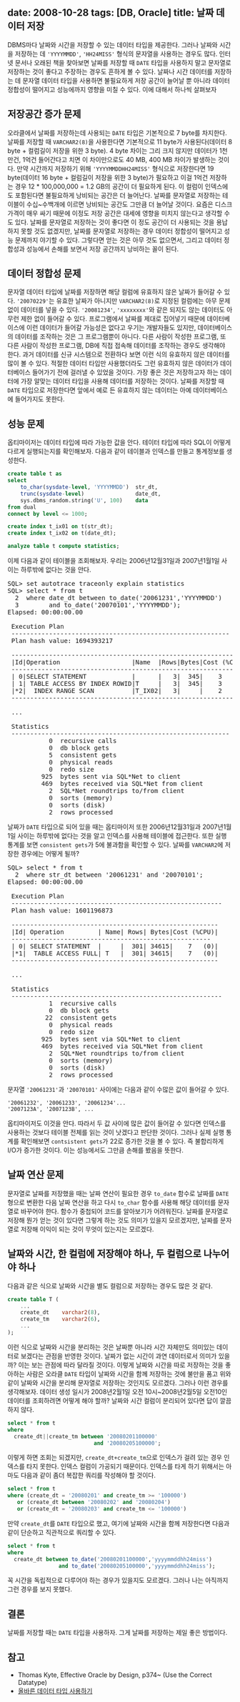 date: 2008-10-28
tags: [DB, Oracle]
title: 날짜 데이터 저장
---
DBMS마다 날짜와 시간을 저장할 수 있는 데이터 타입을 제공한다. 그러나 날짜와 시간을 저장하는 데 `'YYYYMMDD'`, `'HH24MISS'` 형식의 문자열을 사용하는 경우도 많다. 인터넷 문서나 오래된 책을 찾아보면 날짜를 저장할 때 `DATE` 타입을 사용하지 말고 문자열로 저장하는 것이 좋다고 주장하는 경우도 흔하게 볼 수 있다. 날짜나 시간 데이터를 저장하는 데 문자열 데이터 타입을 사용하면 불필요하게 저장 공간이 늘어날 뿐 아니라 데이터 정합성이 떨어지고 성능에까지 영향을 미칠 수 있다. 이에 대해서 하나씩 살펴보자
<!--more-->

## 저장공간 증가 문제
오라클에서 날짜를 저장하는데 사용되는 `DATE` 타입은 기본적으로 7 byte를 차지한다. 날짜를 저장할 때 `VARCHAR2(8)`을 사용한다면 기본적으로 11 byte가 사용된다(데이터 8 byte + 컬럼길이 저장을 위한 3 byte). 4 byte 차이는 그리 크지 않지만 데이터가 1천만건, 1억건 들어간다고 치면 이 차이만으로도 40 MB, 400 MB 차이가 발생하는 것이다. 만약 시간까지 저장하기 위해 `'YYYYMMDDHH24MISS'` 형식으로 저장한다면 19 byte(데이터 16 byte + 컬럼길이 저장을 위한 3 byte)가 필요하고 이걸 1억건 저장하는 경우 12 * 100,000,000 = 1.2 GB의 공간이 더 필요하게 된다. 이 컬럼이 인덱스에도 포함된다면 불필요하게 낭비되는 공간은 더 늘어난다. 날짜를 문자열로 저장하는 테이블이 수십~수백개에 이르면 낭비되는 공간도 그만큼 더 늘어날 것이다. 요즘은 디스크 가격이 매우 싸기 때문에 이정도 저장 공간은 대세에 영향을 미치지 않는다고 생각할 수도 있다. 날짜를 문자열로 저장하는 것이 좋다면 이 정도 공간이 더 사용되는 것을 용납하지 못할 것도 없겠지만, 날짜를 문자열로 저장하는 경우 데이터 정합성이 떨어지고 성능 문제까지 야기할 수 있다. 그렇다면 얻는 것은 아무 것도 없으면서, 그리고 데이터 정합성과 성능에서 손해를 보면서 저장 공간까지 낭비하는 꼴이 된다.

## 데이터 정합성 문제
문자열 데이터 타입에 날짜를 저장하면 해당 컬럼에 유효하지 않은 날짜가 들어갈 수 있다. `'20070229'`는 유효한 날짜가 아니지만 `VARCHAR2(8)`로 지정된 컬럼에는 아무 문제없이 데이터를 넣을 수 있다. `'20081234'`, `'xxxxxxxx'`와 같은 되지도 않는 데이터도 아무런 제한 없이 들어갈 수 있다. 프로그램에서 날짜를 제대로 집어넣기 때문에 데이터베이스에 이런 데이터가 들어갈 가능성은 없다고 우기는 개발자들도 있지만, 데이터베이스의 데이터를 조작하는 것은 그 프로그램뿐이 아니다. 다른 사람이 작성한 프로그램, 또 다른 사람이 작성한 프로그램, DB에 직접 접속해 데이터를 조작하는 경우도 생각해야 한다. 과거 데이터를 신규 시스템으로 전환하다 보면 이런 식의 유효하지 않은 데이터를 많이 볼 수 있다. 적절한 데이터 타입만 사용했더라도 그런 유효하지 않은 데이터가 데이터베이스 들어가기 전에 걸러낼 수 있었을 것이다. 가장 좋은 것은 저장하고자 하는 데이터에 가장 알맞는 데이터 타입을 사용해 데이터를 저장하는 것이다. 날짜를 저장할 때 `DATE` 타입으로 저장한다면 앞에서 예로 든 유효하지 않는 데이터는 아예 데이터베이스에 들어가지도 못한다.

## 성능 문제
옵티마이저는 데이터 타입에 따라 가능한 값을 안다. 테이터 타입에 따라 SQL이 어떻게 다르게 실행되는지를 확인해보자. 다음과 같이 테이블과 인덱스를 만들고 통계정보를 생성한다.

```sql
create table t as
select
    to_char(sysdate-level, 'YYYYMMDD')  str_dt,
    trunc(sysdate-level)                date_dt,
    sys.dbms_random.string('U', 100)    data
from dual
connect by level <= 1000;

create index t_ix01 on t(str_dt);
create index t_ix02 on t(date_dt);

analyze table t compute statistics;
```

이제 다음과 같이 테이블을 조회해보자. 우리는 2006년12월31일과 2007년1월1일 사이는 하루밖에 없다는 것을 안다.

<pre class="console">
SQL> set autotrace traceonly explain statistics
SQL> select * from t
  2  where date_dt between to_date('20061231','YYYYMMDD')
  3        and to_date('20070101','YYYYMMDD');
Elapsed: 00:00:00.00

 Execution Plan
 ----------------------------------------------------------
 Plan hash value: 1694393217

 ---------------------------------------------------------------
 |Id|Operation                   |Name  |Rows|Bytes|Cost (%CPU)|
 --------------------------------------------------------------
 | 0|SELECT STATEMENT            |      |   3|  345|    3   (0)|
 | 1| TABLE ACCESS BY INDEX ROWID|T     |   3|  345|    3   (0)|
 |*2|  INDEX RANGE SCAN          |T_IX02|   3|     |    2   (0)|
 ---------------------------------------------------------------

 ...

 Statistics
 ----------------------------------------------------------
           0  recursive calls
           0  db block gets
           5  consistent gets
           0  physical reads
           0  redo size
         925  bytes sent via SQL*Net to client
         469  bytes received via SQL*Net from client
           2  SQL*Net roundtrips to/from client
           0  sorts (memory)
           0  sorts (disk)
           2  rows processed
</pre>

날짜가 `DATE` 타입으로 되어 있을 때는 옵티마이저 또한 2006년12월31일과 2007년1월1일 사이는 하루밖에 없다는 것을 알고 인덱스를 사용해 테이블에 접근한다. 또한 실행 통계를 보면 `consistent gets`가 5에 불과함을 확인할 수 있다. 날짜를 `VARCHAR2`에 저장한 경우에는 어떻게 될까?

<pre class="console">
SQL> select * from t
  2  where str_dt between '20061231' and '20070101';
Elapsed: 00:00:00.00

 Execution Plan
 --------------------------------------------------------
 Plan hash value: 1601196873

 -------------------------------------------------------
 |Id| Operation         | Name| Rows| Bytes|Cost (%CPU)|
 -----------------------------------------------------
 | 0| SELECT STATEMENT  |     |  301| 34615|    7   (0)|
 |*1|  TABLE ACCESS FULL| T   |  301| 34615|    7   (0)|
 -------------------------------------------------------

 ...

 Statistics
 --------------------------------------------------------
           1  recursive calls
           0  db block gets
          22  consistent gets
           0  physical reads
           0  redo size
         925  bytes sent via SQL*Net to client
         469  bytes received via SQL*Net from client
           2  SQL*Net roundtrips to/from client
           0  sorts (memory)
           0  sorts (disk)
           2  rows processed
</pre>

문자열 `'20061231'`과 `'20070101'` 사이에는 다음과 같이 수많은 값이 들어갈 수 있다.

```
'20061232', '20061233', '20061234'...
'2007123A', '2007123B', ...
```

옵티마이저도 이것을 안다. 따라서 두 값 사이에 많은 값이 들어갈 수 있다면 인덱스를 사용하는 것보다 테이블 전체를 읽는 것이 낫겠다고 판단한 것이다. 그러나 실제 실행 통계를 확인해보면 `contsistent gets`가 22로 증가한 것을 볼 수 있다. 즉 불합리하게 I/O가 증가한 것이다. 이는 성능에서도 그만큼 손해를 봤음을 뜻한다.

## 날짜 연산 문제
문자열로 날짜를 저장했을 때는 날짜 연산이 필요한 경우 `to_date` 함수로 날짜를 `DATE` 형으로 변환한 다음 날짜 연산을 하고 다시 `to_char` 함수를 사용해 해당 데이터를 문자열로 바꾸어야 한다. 함수가 중첩되어 코드를 알아보기가 어려워진다. 날짜를 문자열로 저장해 뭔가 얻는 것이 있다면 그렇게 하는 것도 의미가 있을지 모르겠지만, 날짜를 문자열로 저장해 이익이 되는 것이 무엇이 있는지는 모르겠다.

## 날짜와 시간, 한 컬럼에 저장해야 하나, 두 컬럼으로 나누어야 하나
다음과 같은 식으로 날짜와 시간을 별도 컬럼으로 저장하는 경우도 많은 것 같다.

```sql
create table T (
    ...
    create_dt    varchar2(8),
    create_tm    varchar2(6),
    ...
);
```

이런 식으로 날짜와 시간을 분리하는 것은 날짜뿐 아니라 시간 자체만도 의미있는 데이터로 보겠다는 관점을 반영한 것이다. 날짜가 없는 시간이 과연 데이터로서 의미가 있을까? 이는 보는 관점에 따라 달라질 것이다. 이렇게 날짜와 시간을 따로 저장하는 것을 좋아하는 사람은 오라클 `DATE` 타입이 날짜와 시간을 함께 저장하는 것에 불만을 품고 위와 같이 날짜와 시간을 분리해 문자열로 저장하는 것인지도 모르겠다. 그러나 이런 경우를 생각해보자. 데이터 생성 일시가 2008년2월1일 오전 10시~2008년2월5일 오전10인 데이터를 조회하려면 어떻게 해야 할까? 날짜와 시간 컬럼이 분리되어 있다면 답이 깔끔하지 않다.

```sql
select * from t
where
  create_dt||create_tm between '20080201100000'
                           and '20080205100000';
```

이렇게 하면 조회는 되겠지만, `create_dt+create_tm`으로 인덱스가 걸려 있는 경우 인덱스를 타지 못한다. 인덱스 컬럼이 가공되기 때문이다. 인덱스를 타게 하기 위해서는 아마도 다음과 같이 좀더 복잡한 쿼리를 작성해야 할 것이다.

```sql
select * from t
where (create_dt = '20080201' and create_tm >= '100000')
   or (create_dt between '20080202' and '20080204')
   or (create_dt = '20080203' and create_tm <= '100000')
```

만약 `create_dt`를 `DATE` 타입으로 했고, 여기에 날짜와 시간을 함께 저장한다면 다음과 같이 단순하고 직관적으로 쿼리할 수 있다.

```sql
select * from t
where
  create_dt between to_date('20080201100000','yyyymmddhh24miss')
                and to_date('20080205100000','yyyymmddhh24miss');
```

꼭 시간을 독립적으로 다루어야 하는 경우가 있을지도 모르겠다. 그러나 나는 아직까지 그런 경우를 보지 못했다.

## 결론
날짜를 저장할 때는 `DATE` 타입을 사용하자. 그게 날짜를 저장하는 제일 좋은 방법이다.

## 참고
* Thomas Kyte, Effective Oracle by Design, p374~ (Use the Correct Datatype)
* [올바른 데이터 타입 사용하기](/2008/data-type/)
